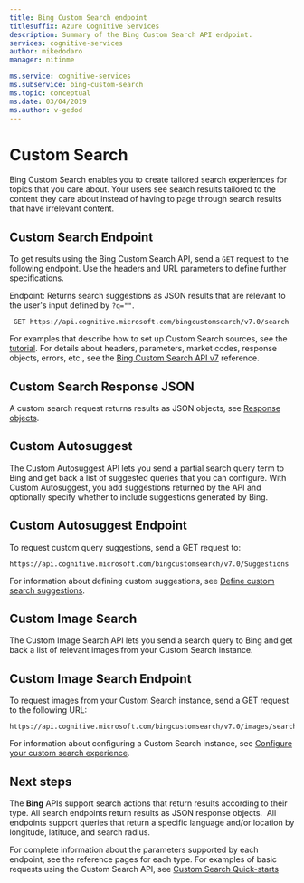 ```yaml
---
title: Bing Custom Search endpoint
titlesuffix: Azure Cognitive Services
description: Summary of the Bing Custom Search API endpoint.
services: cognitive-services
author: mikedodaro
manager: nitinme

ms.service: cognitive-services
ms.subservice: bing-custom-search
ms.topic: conceptual
ms.date: 03/04/2019
ms.author: v-gedod
---
```


# Custom Search
Bing Custom Search enables you to create tailored search experiences for topics that you care about. Your users see search results tailored to the content they care about instead of having to page through search results that have irrelevant content.

## Custom Search Endpoint
To get results using the Bing Custom Search API, send a `GET` request to the following endpoint. Use the headers and URL parameters to define further specifications.

Endpoint: Returns search suggestions as JSON results that are relevant to the user's input defined by `?q=""`.
```  
 GET https://api.cognitive.microsoft.com/bingcustomsearch/v7.0/search  
```

For examples that describe how to set up Custom Search sources, see the [tutorial](https://docs.microsoft.com/azure/cognitive-services/bing-custom-search/tutorials/custom-search-web-page). For details about headers, parameters, market codes, response objects, errors, etc., see the [Bing Custom Search API v7](https://docs.microsoft.com/rest/api/cognitiveservices/bing-custom-search-api-v7-reference) reference.

## Custom Search Response JSON
A custom search request returns results as JSON objects, see [Response objects](https://docs.microsoft.com/rest/api/cognitiveservices/bing-custom-search-api-v7-reference#response-objects). 

## Custom Autosuggest
The Custom Autosuggest API lets you send a partial search query term to Bing and get back a list of suggested queries that you can configure. With Custom Autosuggest, you add suggestions returned by the API and optionally specify whether to include suggestions generated by Bing.

## Custom Autosuggest Endpoint
To request custom query suggestions, send a GET request to:

```
https://api.cognitive.microsoft.com/bingcustomsearch/v7.0/Suggestions
```  

For information about defining custom suggestions, see [Define custom search suggestions](define-custom-suggestions.md).

## Custom Image Search
The Custom Image Search API lets you send a search query to Bing and get back a list of relevant images from your Custom Search instance.

## Custom Image Search Endpoint
To request images from your Custom Search instance, send a GET request to the following URL:

```
https://api.cognitive.microsoft.com/bingcustomsearch/v7.0/images/search
```

For information about configuring a Custom Search instance, see [Configure your custom search experience](https://docs.microsoft.com/azure/cognitive-services/bing-custom-search/define-your-custom-view).

## Next steps
The **Bing** APIs support search actions that return results according to their type. All search endpoints return results as JSON response objects.  All endpoints support queries that return a specific language and/or location by longitude, latitude, and search radius.

For complete information about the parameters supported by each endpoint, see the reference pages for each type.
For examples of basic requests using the Custom Search API, see [Custom Search Quick-starts](https://docs.microsoft.com/azure/cognitive-services/bing-custom-search/)
